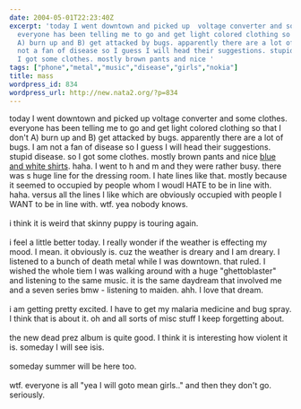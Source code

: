 ```yaml
---
date: 2004-05-01T22:23:40Z
excerpt: 'today I went downtown and picked up  voltage converter and some clothes.
  everyone has been telling me to go and get light colored clothing so that I don''t
  A) burn up and B) get attacked by bugs. apparently there are a lot of bugs. I am
  not a fan of disease so I guess I will head their suggestions. stupid disease. so
  I got some clothes. mostly brown pants and nice '
tags: ["phone","metal","music","disease","girls","nokia"]
title: mass
wordpress_id: 834
wordpress_url: http://new.nata2.org/?p=834
---
```


today I went downtown and picked up  voltage converter and some clothes. everyone has been telling me to go and get light colored clothing so that I don't A) burn up and B) get attacked by bugs. apparently there are a lot of bugs. I am not a fan of disease so I guess I will head their suggestions. stupid disease. so I got some clothes. mostly brown pants and nice <a href="http://www.nata2.info/?path=pictures%2Fmisc%2Fphone_camera%2Fphotolog&amp;img=1083449032-Nokia6600(562).jpg">blue and white shirts</a>. haha. I went to h and m and they were rather busy. there was s huge line for the dressing room. I hate lines like that. mostly because it seemed to occupied by people whom I woudl HATE to be in line with. haha. versus all the lines I like which are obviously occupied with people I WANT to be in line with. wtf. yea nobody knows. <br/><br/>i think it is weird that skinny puppy is touring again. <br/><br/>i feel a little better today. I really wonder if the weather is effecting my mood. I mean. it obviously is. cuz the weather is dreary and I am dreary. I listened to a bunch of death metal while I was downtown. that ruled. I wished the whole tiem I was walking around with a huge "ghettoblaster" and listening to the same music. it is the same daydream that involved me and a seven series bmw - listening to maiden. ahh. I love that dream. <br/><br/>i am getting pretty excited. I have to get my malaria medicine and bug spray. I think that is about it. oh and all sorts of misc stuff I keep forgetting about. <br/><br/>the new dead prez album is quite good. I think it is  interesting how violent it is. someday I will see isis. <br/><br/>someday summer will be here too. <br/><br/>wtf. everyone is all "yea I will goto mean girls.." and then they don't go. seriously. 
